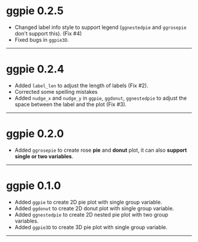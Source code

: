 # ggpie 0.2.5
* Changed label info style to support legend (`ggnestedpie` and `ggrosepie` don't support this). (Fix #4)
* Fixed bugs in `ggpie3D`.

-----------

# ggpie 0.2.4
* Added `label_len` to adjust the length of labels (Fix #2).
* Corrected some spelling mistakes
* Added `nudge_x` and `nudge_y` in `ggpie`, `ggdonut`, `ggnestedpie` to adjust the space between the label and the plot (Fix #3).

-----------

# ggpie 0.2.0
* Added `ggrosepie` to create rose **pie** and **donut** plot, it can also **support single or two variables**.

-----------

# ggpie 0.1.0

* Added `ggpie` to create 2D pie plot with single group variable.
* Added `ggdonut` to create 2D donut plot with single group variable.
* Added `ggnestedpie` to create 2D nested pie plot with two group variables.
* Added `ggpie3D` to create 3D pie plot with single group variable.

-----------
